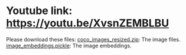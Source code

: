 # Youtube link: https://youtu.be/XvsnZEMBLBU

Please download these files:
[coco_images_resized.zip](https://drive.google.com/file/d/1eNQIUlIKqOg-3e205YIMyUnfTTaOIspP/view): The image files.
[image_embeddings.pickle](https://drive.google.com/file/d/1M0LodmtqPW-WfEUT50iAx9kAqBUo4CWm/view): The image embeddings.
